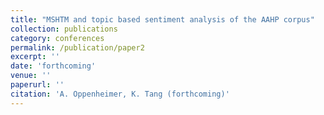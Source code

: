 ```yaml
---
title: "MSHTM and topic based sentiment analysis of the AAHP corpus"
collection: publications
category: conferences
permalink: /publication/paper2
excerpt: ''
date: 'forthcoming'
venue: ''
paperurl: ''
citation: 'A. Oppenheimer, K. Tang (forthcoming)'
---
```



